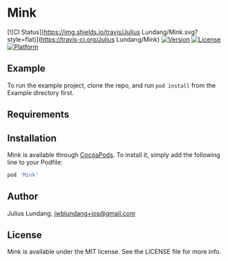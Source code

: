 # Mink

[![CI Status](https://img.shields.io/travis/Julius Lundang/Mink.svg?style=flat)](https://travis-ci.org/Julius Lundang/Mink)
[![Version](https://img.shields.io/cocoapods/v/Mink.svg?style=flat)](https://cocoapods.org/pods/Mink)
[![License](https://img.shields.io/cocoapods/l/Mink.svg?style=flat)](https://cocoapods.org/pods/Mink)
[![Platform](https://img.shields.io/cocoapods/p/Mink.svg?style=flat)](https://cocoapods.org/pods/Mink)

## Example

To run the example project, clone the repo, and run `pod install` from the Example directory first.

## Requirements

## Installation

Mink is available through [CocoaPods](https://cocoapods.org). To install
it, simply add the following line to your Podfile:

```ruby
pod 'Mink'
```

## Author

Julius Lundang, jwblundang+ios@gmail.com

## License

Mink is available under the MIT license. See the LICENSE file for more info.
